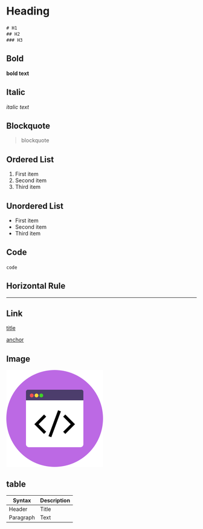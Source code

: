 # Heading

    # H1
    ## H2
    ### H3

## Bold	
**bold text**

## Italic	
*italic text*

## Blockquote
> blockquote

## Ordered List
1. First item
2. Second item
3. Third item

## Unordered List
- First item
- Second item
- Third item

## Code
`code`

## Horizontal Rule

---

## Link
[title](https://www.google.com)

[anchor](#heading-to-achor)


## Image	
![alt text](code.png)

## table

| Syntax | Description |
| ----------- | ----------- |
| Header | Title |
| Paragraph | Text |
